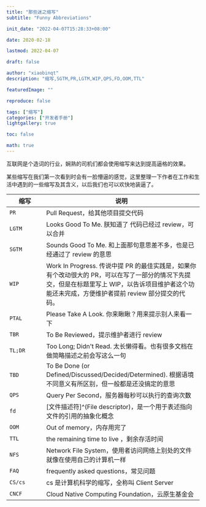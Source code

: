 ```yaml
---
title: "那些迷之缩写"
subtitle: "Funny Abbreviations"

init_date: "2022-04-07T15:28:33+08:00"

date: 2020-02-18

lastmod: 2022-04-07

draft: false

author: "xiaobinqt"
description: "缩写,SGTM,PR,LGTM,WIP,QPS,FD,OOM,TTL"

featuredImage: ""

reproduce: false

tags: ["缩写"]
categories: ["开发者手册"]
lightgallery: true

toc: false

math: true
---
```


互联网是个造词的行业，娴熟的司机们都会使用缩写来达到提高逼格的效果。

某些缩写在我们第一次看到时会有一脸懵逼的感觉，这里整理一下作者在工作和生活中遇到的一些缩写及其含义，以后我们也可以欢快地装逼了。

| 缩写    <div style="width: 80px;"> | 说明                                                                                                              |
|----------------------------------|-----------------------------------------------------------------------------------------------------------------|
| `PR`                             | Pull Request，给其他项目提交代码                                                                                          |
| `LGTM`                           | Looks Good To Me. 朕知道了 代码已经过 review，可以合并                                                                        |
| `SGTM`                           | Sounds Good To Me. 和上面那句意思差不多，也是已经通过了 review 的意思                                                                |
| `WIP`                            | Work In Progress. 传说中提 PR 的最佳实践是，如果你有个改动很大的 PR，可以在写了一部分的情况下先提交，但是在标题里写上 WIP，以告诉项目维护者这个功能还未完成，方便维护者提前 review 部分提交的代码。 |
| `PTAL`                           | Please Take A Look. 你来瞅瞅？用来提示别人来看一下                                                                             |
| `TBR`                            | To Be Reviewed，提示维护者进行 review                                                                                   |
| `TL;DR`                          | Too Long; Didn't Read. 太长懒得看。也有很多文档在做简略描述之前会写这么一句                                                               |
| `TBD`                            | To Be Done (or Defined/Discussed/Decided/Determined). 根据语境不同意义有所区别，但一般都是还没搞定的意思                                 |
| `QPS`                            | Query Per Second，服务器每秒可以执行的查询次数                                                                                 |
| `fd`                             | [文件描述符]^(File descriptor)，是一个用于表述指向文件的引用的抽象化概念                                                                  |
| `OOM`                            | Out of memory，内存用完了                                                                                             |
| `TTL`                            | the remaining time to live ，剩余存活时间                                                                              |
| `NFS`                            | Network File System，使用者访问网络上别处的文件就像在使用自己的计算机一样                                                                  |
| `FAQ`                            | frequently asked questions，常见问题                                                                                 |
| `CS/cs`                          | cs 是计算机科学的缩写，全称叫 Client Server                                                                                  |
| `CNCF`                          | Cloud Native Computing Foundation，云原生基金会                                                                                |

